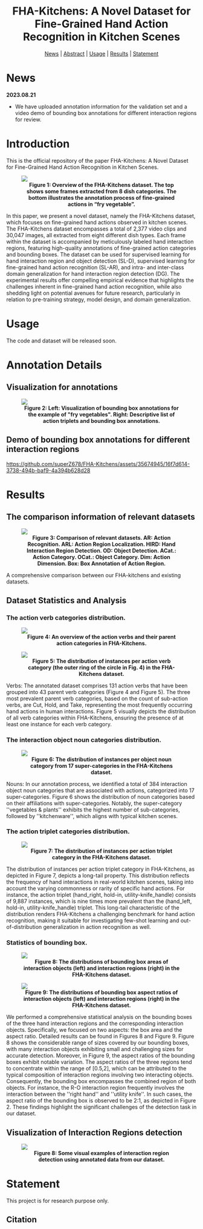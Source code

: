 <h1 align="center"> FHA-Kitchens: A Novel Dataset for Fine-Grained Hand Action Recognition in Kitchen Scenes </h1>
<p align="center">
<!-- <a href="https://arxiv.org/abs/2306.10858"><img src="https://img.shields.io/badge/arXiv-Paper-<color>"></a>
</p>
<h5 align="center"><em>Ting Zhe, Yongqian Li, Jing Zhang, Yong Luo, Han Hu, Bo Du, Yonggang Wen, Dacheng Tao</em></h5> -->
<p align="center">
  <a href="#news">News</a> |
  <a href="#introduction">Abstract</a> |
  <a href="#usage">Usage</a> |
  <a href="#results">Results</a> |
  <a href="#statement">Statement</a>
</p>



# News

**2023.08.21**

- We have uploaded annotation information for the validation set and a video demo of bounding box annotations for different interaction regions for review.


# Introduction
This is the official repository of the paper FHA-Kitchens: A Novel Dataset for Fine-Grained Hand Action Recognition in Kitchen Scenes.

<figure>
<img src="Figs/overview.png">
<figcaption align = "center"><b>Figure 1: Overview of the FHA-Kitchens dataset. The top shows some frames extracted from 8 dish categories. The bottom illustrates the annotation process of fine-grained actions in “fry vegetable”. 
 </b></figcaption>
</figure>

<p>

<p align="left"> In this paper, we present a novel dataset, namely the FHA-Kitchens dataset, which focuses on fine-grained hand actions observed in kitchen scenes. The FHA-Kitchens dataset encompasses a total of 2,377 video clips and 30,047 images, all extracted from eight different dish types. Each frame within the dataset is accompanied by meticulously labeled hand interaction regions, featuring high-quality annotations of fine-grained action categories and bounding boxes. The dataset can be used for supervised learning for hand interaction region and object detection (SL-D), supervised learning for fine-grained hand action recognition (SL-AR), and intra- and inter-class domain generalization for hand interaction region detection (DG). The experimental results offer compelling empirical evidence that highlights the challenges inherent in fine-grained hand action recognition, while also shedding light on potential avenues for future research, particularly in relation to pre-training strategy, model design, and domain generalization.


# Usage
The code and dataset will be released soon.


# Annotation Details
## Visualization for annotations
 <figure>
<img src="Figs/annotation.png">
<figcaption align = "center"><b>Figure 2: Left: Visualization of bounding box annotations for the example of "fry vegetables". Right: Descriptive list of action triplets and bounding box annotations.  
 </b></figcaption>
</figure>

## Demo of bounding box annotations for different interaction regions

https://github.com/superZ678/FHA-Kitchens/assets/35674945/16f7d614-3738-494b-baf9-4a394b628d28


  
# Results
## The comparison information of relevant datasets

<figure>
<img src="Figs/compare1.png">
<figcaption align = "center"><b>Figure 3: Comparison of relevant datasets. AR: Action Recognition. ARL: Action Region Localization. HIRD: Hand Interaction Region Detection. OD: Object Detection. ACat.: Action Category. OCat.: Object Category. Dim: Action Dimension. Box: Box Annotation of Action Region. 
 </b></figcaption>
</figure>

<p>

A comprehensive comparison between our FHA-kitchens and existing datasets.


## Dataset Statistics and Analysis
### The action verb categories distribution.

<figure>
<img src="Figs/parent and subcategories.png">
<figcaption align = "center"><b>Figure 4: An overview of the action verbs and their parent action categories in FHA-Kitchens.</a>  
 </b></figcaption>
</figure>

<figure>
<img src="Figs/verb.png">
<figcaption align = "center"><b>Figure 5: The distribution of instances per action verb category (the outer ring of the circle in Fig. 4) in the FHA-Kitchens dataset.</a>  
 </b></figcaption>
</figure>


<p>
  
Verbs: The annotated dataset comprises 131 action verbs that have been grouped into 43 parent verb categories (Figure 4 and Figure 5). The three most prevalent parent verb categories, based on the count of sub-action verbs, are Cut, Hold, and Take, representing the most frequently occurring hand actions in human interactions. Figure 5 visually depicts the distribution of all verb categories within FHA-Kitchens, ensuring the presence of at least one instance for each verb category.

### The interaction object noun categories distribution.

<figure>
<img src="Figs/noun.png">
<figcaption align = "center"><b>Figure 6: The distribution of instances per object noun category from 17 super-categories in the FHA-Kitchens dataset.</a>  
 </b></figcaption>
</figure>

<p>
  
Nouns: In our annotation process, we identified a total of 384 interaction object noun categories that are associated with actions, categorized into 17 super-categories. Figure 6 shows the distribution of noun categories based on their affiliations with super-categories. Notably, the super-category ''vegetables & plants'' exhibits the highest number of sub-categories, followed by ''kitchenware'', which aligns with typical kitchen scenes.

### The action triplet categories distribution.
  
  <figure>
<img src="Figs/action triplet.png">
<figcaption align = "center"><b>Figure 7: The distribution of instances per action triplet category in the FHA-Kitchens dataset.</a>  
 </b></figcaption>
</figure>

<p>
  The distribution of instances per action triplet category in FHA-Kitchens, as depicted in Figure 7, depicts a long-tail property. This distribution reflects the frequency of hand interactions in real-world kitchen scenes, taking into account the varying commonness or rarity of specific hand actions. For instance, the action triplet (hand_right, hold-in, utility-knife_handle) consists of 9,887 instances, which is nine times more prevalent than the (hand_left, hold-in, utility-knife_handle) triplet. This long-tail characteristic of the distribution renders FHA-Kitchens a challenging benchmark for hand action recognition, making it suitable for investigating few-shot learning and out-of-distribution generalization in action recognition as well.
 
### Statistics of bounding box.
  
 <figure>
<img src="Figs/area.png">
<figcaption align = "center"><b>Figure 8: The distributions of bounding box areas of interaction objects (left) and interaction regions (right) in the FHA-Kitchens dataset.</a>  
 </b></figcaption>
</figure>

<figure>
<img src="Figs/ratio.png">
<figcaption align = "center"><b>Figure 9: The distributions of bounding box aspect ratios of interaction objects (left) and interaction regions (right) in the FHA-Kitchens dataset.</a>  
 </b></figcaption>
</figure>

<p>
  
  We performed a comprehensive statistical analysis on the bounding boxes of the three hand interaction regions and the corresponding interaction objects. Specifically, we focused on two aspects: the box area and the aspect ratio. Detailed results can be found in Figures 8 and Figure 9. Figure 8 shows the considerable range of sizes covered by our bounding boxes, with many interaction objects exhibiting small and challenging sizes for accurate detection. Moreover, in Figure 9, the aspect ratios of the bounding boxes exhibit notable variation. The aspect ratios of the three regions tend to concentrate within the range of [0.5,2], which can be attributed to the typical composition of interaction regions involving two interacting objects. Consequently, the bounding box encompasses the combined region of both objects. For instance, the R-O interaction region frequently involves the interaction between the ''right hand'' and ''utility knife''. In such cases, the aspect ratio of the bounding box is observed to be 2:1, as depicted in Figure 2. These findings highlight the significant challenges of the detection task in our dataset.
  
  

## Visualization of Interaction Regions detection
  
<figure>
<img src="Figs/vis.png">
<figcaption align = "center"><b>Figure 8: Some visual examples of interaction region detection using annotated data from our dataset.
 </b></figcaption>
</figure>


# Statement

This project is for research purpose only.



## Citation


